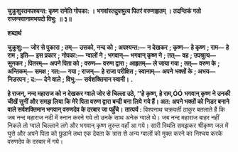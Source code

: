 **चुक्रुशुस्तमपश्यन्त: कृष्ण रामेति गोपका: ।** **भगवांस्तदुपश्रुत्य पितरं वरुणाहृतम् ।** **तदन्तिकं गतो राजन्स्वानामभयदो विभु: ॥ ३॥** 

**शब्दार्थ** 

**चुक्रुशु:—** **जोर से पुकारा** **; तम्—** **उसको, नन्द को** **; अपश्यन्त:—** **न देखकर** **; कृष्ण—** **हे कृष्ण** **; राम—** **हे राम** **; इति—** **इस प्रकार** **;** **गोपका:—** **ग्वालों ने** **; भगवान्—** **भगवान् कृष्ण ने** **; तत्—** **वह** **; उपश्रुत्य—** **सुनकर** **; पितरम्—** **अपने पिता को** **; वरुण—** **वरुण** **द्वारा** **; आहृतम्—** **ले जाया गया** **; तत्—** **वरुण के** **; अन्तिकम्—** **समक्ष** **; गत:—** **गया** **; राजन्—** **हे राजा परीक्षित** **; स्वानाम्—** **अपने** **भक्तों के** **; अभय—** **निडरपन** **; द:—** **देने वाले** **; विभु:—** **सर्वशक्तिमान स्वामी।** **.** 

**हे राजन्, नन्द महाराज को न देखकर ग्वाले जोर से चिल्ला उठे, ''हे कृष्ण, हे राम,ÓÓ** **भगवान् कृष्ण ने उनकी चीखें सुनीं और समझ लिया कि मेरे पिता वरुण द्वारा बन्दी बना लिये** **गये हैं। अत: अपने भक्तों को निडर बनाने वाले सर्वशक्तिमान भगवान् वरुणदेव के दरबार जा** **पहुँचे।** **तात्पर्य :** विश्वनाथ चक्रवर्ती ठाकुर बतलाते हैं कि जब नन्द महाराज नदी में स्नान करने गये तो उनके साथ अनेक ग्वाले थे। जब नन्द महाराज बाहर नहीं निकले तो ग्वाले चिल्लाने लगे और भगवान् कृष्ण तुरन्त वहाँ आ गये। सारी स्थिति समझकर श्रीकृष्ण जल में घुसे और अपने पिता को छुड़ाने तथा एक देवता के त्रास से अन्य ग्वालों को मुक्त करने का निश्चय करके वरुणदेव के दरबार में गये।  